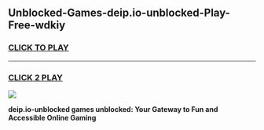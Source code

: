
## Unblocked-Games-deip.io-unblocked-Play-Free-wdkiy
<h3>
<a href="https://premium76.site?title=deip.io-unblocked&ref=23A">CLICK TO PLAY</a></h3>
<hr>

<h3>
<a href="https://premium76.site?title=deip.io-unblocked&ref=23A">CLICK 2 PLAY</a>
  
</h3>

<a href="https://premium76.site?title=deip.io-unblocked&ref=23A"><img src="https://clearcache.store/games.png"></a>


**deip.io-unblocked games unblocked: Your Gateway to Fun and Accessible Online Gaming**
